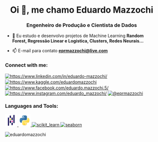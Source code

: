 <h1 align="center">Oi 👋, me chamo Eduardo Mazzochi</h1>
<h3 align="center">Engenheiro de Produção e Cientista de Dados</h3>

- 🔭 Eu estudo e desenvolvo projetos de Machine Learning **Random Forest, Regressão Linear e Logística, Clusters, Redes Neurais...**

- 📫 E-mail para contato **eprmazzochi@live.com**

<h3 align="left">Connect with me:</h3>
<p align="left">
<a href="https://linkedin.com/in/https://www.linkedin.com/in/eduardo-mazzochi/" target="blank"><img align="center" src="https://raw.githubusercontent.com/rahuldkjain/github-profile-readme-generator/master/src/images/icons/Social/linked-in-alt.svg" alt="https://www.linkedin.com/in/eduardo-mazzochi/" height="30" width="40" /></a>
<a href="https://kaggle.com/https://www.kaggle.com/eduardomazzochi" target="blank"><img align="center" src="https://raw.githubusercontent.com/rahuldkjain/github-profile-readme-generator/master/src/images/icons/Social/kaggle.svg" alt="https://www.kaggle.com/eduardomazzochi" height="30" width="40" /></a>
<a href="https://fb.com/https://www.facebook.com/eduardo.mazzochi.5/" target="blank"><img align="center" src="https://raw.githubusercontent.com/rahuldkjain/github-profile-readme-generator/master/src/images/icons/Social/facebook.svg" alt="https://www.facebook.com/eduardo.mazzochi.5/" height="30" width="40" /></a>
<a href="https://instagram.com/https://www.instagram.com/eduardo_mazzochi/" target="blank"><img align="center" src="https://raw.githubusercontent.com/rahuldkjain/github-profile-readme-generator/master/src/images/icons/Social/instagram.svg" alt="https://www.instagram.com/eduardo_mazzochi/" height="30" width="40" /></a>
<a href="https://medium.com/@eprmazzochi" target="blank"><img align="center" src="https://raw.githubusercontent.com/rahuldkjain/github-profile-readme-generator/master/src/images/icons/Social/medium.svg" alt="@eprmazzochi" height="30" width="40" /></a>
</p>

<h3 align="left">Languages and Tools:</h3>
<p align="left"> <a href="https://pandas.pydata.org/" target="_blank" rel="noreferrer"> <img src="https://raw.githubusercontent.com/devicons/devicon/2ae2a900d2f041da66e950e4d48052658d850630/icons/pandas/pandas-original.svg" alt="pandas" width="40" height="40"/> </a> <a href="https://www.python.org" target="_blank" rel="noreferrer"> <img src="https://raw.githubusercontent.com/devicons/devicon/master/icons/python/python-original.svg" alt="python" width="40" height="40"/> </a> <a href="https://scikit-learn.org/" target="_blank" rel="noreferrer"> <img src="https://upload.wikimedia.org/wikipedia/commons/0/05/Scikit_learn_logo_small.svg" alt="scikit_learn" width="40" height="40"/> </a> <a href="https://seaborn.pydata.org/" target="_blank" rel="noreferrer"> <img src="https://seaborn.pydata.org/_images/logo-mark-lightbg.svg" alt="seaborn" width="40" height="40"/> </a> </p>

<p><img align="center" src="https://github-readme-stats.vercel.app/api/top-langs?username=eduardomazzochi&show_icons=true&locale=en&layout=compact" alt="eduardomazzochi" /></p>
